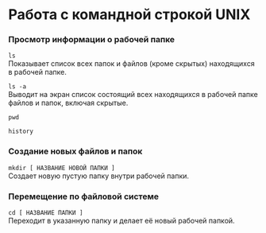 # Работа с командной строкой UNIX

### Просмотр информации о рабочей папке
```ls```  
Показывает список всех папок и файлов (кроме скрытых) находящихся в рабочей папке.


```ls -a```  
Выводит на экран список состоящий всех находящихся в рабочей папке файлов и папок, включая скрытые.


```pwd```


```history```


### Создание новых файлов и папок
```mkdir [ НАЗВАНИЕ НОВОЙ ПАПКИ ]```  
Создает новую пустую папку внутри рабочей папки.


### Перемещение по файловой системе
```cd [ НАЗВАНИЕ ПАПКИ ] ```  
Переходит в указанную папку и делает её новый рабочей папкой.




